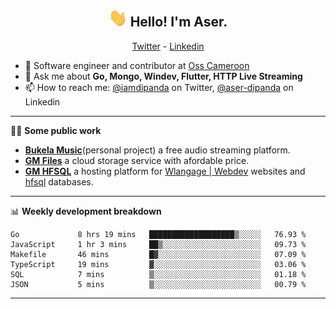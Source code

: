 <h2 align="center"> <img src="https://github.com/gabriel-TheCode/gabriel-TheCode/blob/master/gifs/Hi.gif" width="30px"> Hello! I'm Aser.</h2>
<p align="center">
  <a href="https://twitter.com/iamdipanda">Twitter</a> - 
  <a href="https://www.linkedin.com/in/aser-dipanda/">Linkedin</a>
</p>


- 🔭 Software engineer and contributor at [Oss Cameroon](https://github.com/osscameroon)
- 💬 Ask me about **Go, Mongo, Windev, Flutter, HTTP Live Streaming**
- 📫 How to reach me: [@iamdipanda](https://twitter.com/iamdipanda) on Twitter, [@aser-dipanda](https://www.linkedin.com/in/aser-dipanda/) on Linkedin

-------

👨‍💻 **Some public work**

- **[Bukela Music](https://music.bukela.co)**(personal project) a free audio streaming platform. 
- **[GM Files](https://gamesmania.io)** a cloud storage service with afordable price.
- **[GM HFSQL](https://gamesmania.io)** a hosting platform for [Wlangage | Webdev](https://pcsoft.fr/webdev/index.html) websites and [hfsql](https://pcsoft.fr/accueilpub/hfsql.htm) databases.
-------

📊 **Weekly development breakdown**

<!--START_SECTION:waka-->

```text
Go             8 hrs 19 mins   ███████████████████▒░░░░░   76.93 %
JavaScript     1 hr 3 mins     ██▒░░░░░░░░░░░░░░░░░░░░░░   09.73 %
Makefile       46 mins         █▓░░░░░░░░░░░░░░░░░░░░░░░   07.09 %
TypeScript     19 mins         ▓░░░░░░░░░░░░░░░░░░░░░░░░   03.06 %
SQL            7 mins          ▒░░░░░░░░░░░░░░░░░░░░░░░░   01.18 %
JSON           5 mins          ▒░░░░░░░░░░░░░░░░░░░░░░░░   00.79 %
```

<!--END_SECTION:waka-->

-------
